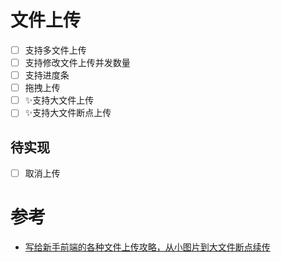 # 文件上传

- [ ] 支持多文件上传
- [ ] 支持修改文件上传并发数量
- [ ] 支持进度条
- [ ] 拖拽上传
- [ ] ✨支持大文件上传
- [ ] ✨支持大文件断点上传

## 待实现

- [ ] 取消上传


# 参考

- [写给新手前端的各种文件上传攻略，从小图片到大文件断点续传](https://juejin.im/post/5da14778f265da5bb628e590#heading-3)
